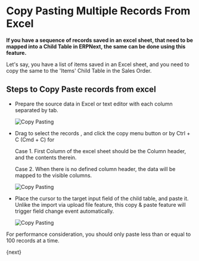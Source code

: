 <!-- add-breadcrumbs -->

# Copy Pasting Multiple Records From Excel

**If you have a sequence of records saved in an excel sheet, that need to be mapped into a Child Table in ERPNext, the same can be done using this feature.**

Let's say, you have a list of items saved in an Excel sheet, and you need to copy the same to the 'Items' Child Table in the Sales Order.

## Steps to Copy Paste records from excel

* Prepare the source data in Excel or text editor with each column separated by tab.

     ![Copy Pasting](/docs/assets/img/using-erpnext/using-copy-paste-1.png)

* Drag to select the records , and click the copy menu button or by Ctrl + C (Cmd + C) for 

     Case 1. First Column of the excel sheet should be the Column header, and the contents therein.

     Case 2. When there is no defined column header, the data will be mapped to the visible columns.

     ![Copy Pasting](/docs/assets/img/using-erpnext/using-copy-paste-4.png)

* Place the cursor to the target input field of the child table, and paste it. Unlike the import via upload file feature, this copy & paste feature will trigger field change event automatically. 

     ![Copy Pasting](/docs/assets/img/using-erpnext/using-copy-paste-3.gif)

For performance consideration, you should only paste less than or equal to 100 records at a time.

{next}